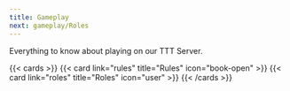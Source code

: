 ```yaml
---
title: Gameplay
next: gameplay/Roles
---
```


Everything to know about playing on our TTT Server.

{{< cards >}}
{{< card link="rules" title="Rules" icon="book-open" >}}
{{< card link="roles" title="Roles" icon="user" >}}
{{< /cards >}}
